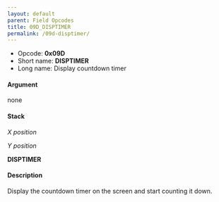 ```yaml
---
layout: default
parent: Field Opcodes
title: 09D_DISPTIMER
permalink: /09d-disptimer/
---
```


-   Opcode: **0x09D**
-   Short name: **DISPTIMER**
-   Long name: Display countdown timer

#### Argument

none

#### Stack

  
*X position*

*Y position*

**DISPTIMER**

#### Description

Display the countdown timer on the screen and start counting it down.
